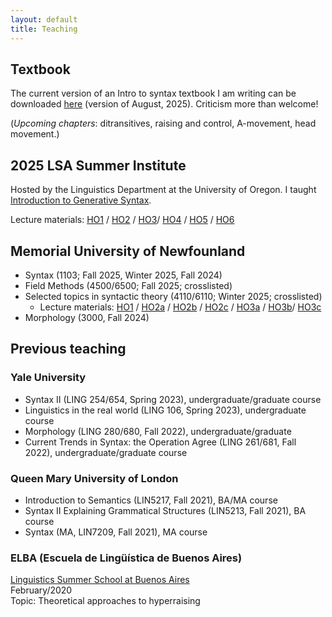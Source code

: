 ```yaml
---
layout: default
title: Teaching
---
```

## Textbook

The current version of an Intro to syntax textbook I am writing can be downloaded [here](files/Introduction_to_syntax_textbook.pdf) (version of August, 2025). Criticism more than welcome!

(_Upcoming chapters_: ditransitives, raising and control, A-movement, head movement.)

## 2025 LSA Summer Institute

Hosted by the Linguistics Department at the University of Oregon. I taught [Introduction to Generative Syntax](https://center.uoregon.edu/LSA/2025/program/search/detail_session.php?id=13901702).

Lecture materials: [HO1](files/intro_syntax/Intro_Generative_Syntax_LSA_2025_HO1.pdf) / [HO2](files/intro_syntax/Intro_Generative_Syntax_LSA_2025_HO2.pdf) / [HO3](files/intro_syntax/Intro_Generative_Syntax_LSA_2025_HO3.pdf )/ [HO4](files/intro_syntax/Intro_Generative_Syntax_LSA_2025_HO4.pdf) / [HO5](files/intro_syntax/Intro_Generative_Syntax_LSA_2025_HO5.pdf) / [HO6](files/intro_syntax/Intro_Generative_Syntax_LSA_2025_HO6.pdf)

## Memorial University of Newfounland
+ Syntax (1103; Fall 2025, Winter 2025, Fall 2024)
+ Field Methods (4500/6500; Fall 2025; crosslisted)
+ Selected topics in syntactic theory (4110/6110; Winter 2025; crosslisted)
  + Lecture materials: [HO1](https://sznfng.github.io/files/agree_course/Selected_topics_in_syntactic_theory_4110_6110_Winter_2025_handout%201.pdf) / [HO2a](https://sznfng.github.io/files/agree_course/Selected_topics_in_syntactic_theory_4110_6110_Winter_2025_handout%202a.pdf) / [HO2b](https://sznfng.github.io/files/agree_course/Selected_topics_in_syntactic_theory_4110_6110_Winter_2025_handout%202b.pdf) / [HO2c](https://sznfng.github.io/files/agree_course/Selected_topics_in_syntactic_theory_4110_6110_Winter_2025_handout%202c.pdf) / [HO3a](https://sznfng.github.io/files/agree_course/Selected_topics_in_syntactic_theory_4110_6110_Winter_2025_handout%203a.pdf) / [HO3b](https://sznfng.github.io/files/agree_course/Selected_topics_in_syntactic_theory_4110_6110_Winter_2025_handout%203b.pdf)/ [HO3c](https://sznfng.github.io/files/agree_course/Selected_topics_in_syntactic_theory_4110_6110_Winter_2025_handout%203c.pdf)
+ Morphology (3000, Fall 2024)

## Previous teaching

### Yale University
+ Syntax II (LING 254/654, Spring 2023), undergraduate/graduate course
+ Linguistics in the real world (LING 106, Spring 2023), undergraduate course
+ Morphology (LING 280/680, Fall 2022), undergraduate/graduate
+ Current Trends in Syntax: the Operation Agree (LING 261/681, Fall 2022), undergraduate/graduate course

### Queen Mary University of London
+ Introduction to Semantics (LIN5217, Fall 2021), BA/MA course
+ Syntax II Explaining Grammatical Structures (LIN5213, Fall 2021), BA course
+ Syntax (MA, LIN7209, Fall 2021), MA course

### ELBA (Escuela de Lingüística de Buenos Aires)
[Linguistics Summer School at Buenos Aires](https://escuela-linguistica-de-buenos-aires.github.io/)\
February/2020\
Topic: Theoretical approaches to hyperraising
